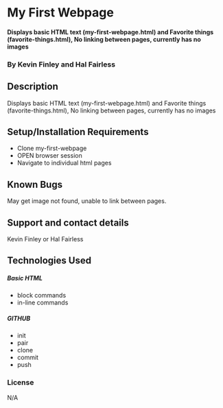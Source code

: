 #  My First Webpage

#### Displays basic HTML text  (my-first-webpage.html) and Favorite things (favorite-things.html), No linking between pages, currently has no images

### By Kevin Finley and Hal Fairless

## Description

Displays basic HTML text (my-first-webpage.html) and Favorite things (favorite-things.html), No linking between pages, currently has no images

## Setup/Installation Requirements

* Clone my-first-webpage
* OPEN browser session
* Navigate to individual html pages

## Known Bugs

May get image not found, unable to link between pages.

## Support and contact details
Kevin Finley or Hal Fairless

## Technologies Used

##### Basic HTML
* block commands
* in-line commands
##### GITHUB
* init
* pair
* clone
* commit
* push

### License

N/A
